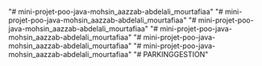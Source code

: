 "# mini-projet-poo-java-mohsin_aazzab-abdelali_mourtafiaa" 
"# mini-projet-poo-java-mohsin_aazzab-abdelali_mourtafiaa" 
"# mini-projet-poo-java-mohsin_aazzab-abdelali_mourtafiaa" 
"# mini-projet-poo-java-mohsin_aazzab-abdelali_mourtafiaa" 
"# mini-projet-poo-java-mohsin_aazzab-abdelali_mourtafiaa" 
"# mini-projet-poo-java-mohsin_aazzab-abdelali_mourtafiaa" 
"# PARKINGGESTION" 
